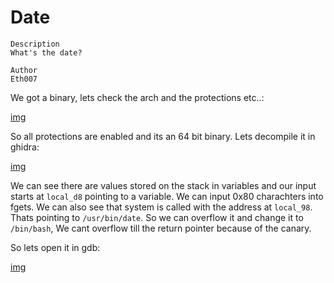 # Date

```
Description
What's the date?

Author
Eth007
```


We got a binary, lets check the arch and the protections etc..:

[img](images/checksec.jpg)

So all protections are enabled and its an 64 bit binary. Lets decompile it in ghidra:

[img](images/ghidra.jpg)

We can see there are values stored on the stack in variables and our input starts at `local_d8` pointing to a variable. We can input 0x80 charachters into fgets. We can also see that system is called with the address at `local_98`. Thats pointing to `/usr/bin/date`. So we can overflow it and change it to `/bin/bash`, We cant overflow till the return pointer because of the canary. 

So lets open it in gdb:

[img](images/gdb.jpg)

